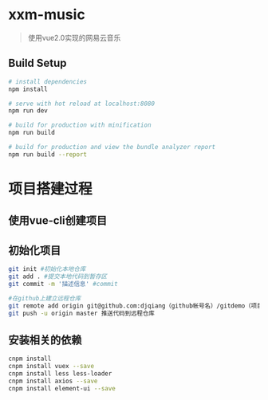 # xxm-music

> 使用vue2.0实现的网易云音乐

## Build Setup

``` bash
# install dependencies
npm install

# serve with hot reload at localhost:8080
npm run dev

# build for production with minification
npm run build

# build for production and view the bundle analyzer report
npm run build --report
```

# 项目搭建过程
## 使用vue-cli创建项目
## 初始化项目
```bash
git init #初始化本地仓库
git add . #提交本地代码到暂存区
git commit -m '描述信息' #commit

#在github上建立远程仓库
git remote add origin git@github.com:djqiang（github帐号名）/gitdemo（项目名）.git  #建立连接
git push -u origin master 推送代码到远程仓库
```

## 安装相关的依赖
```bash
cnpm install
cnpm install vuex --save
cnpm install less less-loader
cnpm install axios --save
cnpm install element-ui --save
```